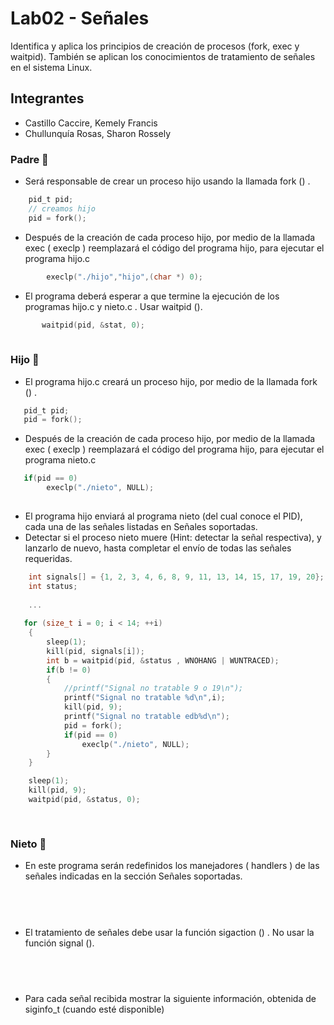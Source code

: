 # Lab02 - Señales
Identifica y aplica los principios de creación de procesos (fork, exec y waitpid).
También se aplican los conocimientos de tratamiento de señales en el sistema
Linux.
## Integrantes 
- Castillo Caccire, Kemely Francis
- Chullunquía Rosas, Sharon Rossely
### Padre :man:
- Será responsable de crear un proceso hijo usando la llamada fork () .
```C
	pid_t pid;
	// creamos hijo
	pid = fork();	
```
- Después de la creación de cada proceso hijo, por medio de la
llamada exec ( execlp ) reemplazará el código del programa hijo, para
ejecutar el programa hijo.c
```C
        execlp("./hijo","hijo",(char *) 0);		
```
- El programa deberá esperar a que termine la ejecución de los
programas hijo.c y nieto.c . Usar waitpid ().
```C
       waitpid(pid, &stat, 0);
				
```
### Hijo :adult:
- El programa hijo.c creará un proceso hijo, por medio de la llamada
fork () .
```C
   pid_t pid;
   pid = fork();				
```
- Después de la creación de cada proceso hijo, por medio de la
llamada exec ( execlp ) reemplazará el código del programa hijo, para
ejecutar el programa nieto.c
```C
   if(pid == 0)
        execlp("./nieto", NULL);		
			
```
- El programa hijo enviará al programa nieto (del cual conoce el
PID), cada una de las señales listadas en Señales soportadas.
- Detectar si el proceso nieto muere (Hint: detectar la señal
respectiva), y lanzarlo de nuevo, hasta completar el envío de todas
las señales requeridas.
```C
    int signals[] = {1, 2, 3, 4, 6, 8, 9, 11, 13, 14, 15, 17, 19, 20};
    int status;
    
    ...
    
   for (size_t i = 0; i < 14; ++i)
    {
        sleep(1);
        kill(pid, signals[i]);
        int b = waitpid(pid, &status , WNOHANG | WUNTRACED);
        if(b != 0)
        {
            //printf("Signal no tratable 9 o 19\n");
			printf("Signal no tratable %d\n",i);
            kill(pid, 9);
			printf("Signal no tratable edb%d\n");
            pid = fork();
            if(pid == 0)
                execlp("./nieto", NULL);
        }
    }

    sleep(1);
    kill(pid, 9);
    waitpid(pid, &status, 0);    
		
		
```

### Nieto :boy:
- En este programa serán redefinidos los manejadores ( handlers ) de
las señales indicadas en la sección Señales soportadas.
```C
		
		
		
```
- El tratamiento de señales debe usar la función sigaction () . No usar
la función signal ().
```C
		
		
		
```
- Para cada señal recibida mostrar la siguiente información, obtenida
de siginfo_t (cuando esté disponible)
```C
		
		
		
```
